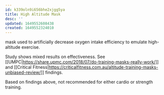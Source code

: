 ```yaml
---
id: k339oln9i656bhe2xjgg5ya
title: High Altitude Mask
desc: ''
updated: 1649552608438
created: 1649552324010
---
```

mask used to artificially decrease oxygen intake efficiency to emulate high-altitude exercise.

Study shows mixed results on effectiveness. See [[UMPC|https://share.upmc.com/2018/07/do-training-masks-really-work/]] and [[Critical Fitness|https://criticalfitness.com.au/altitude-training-masks-unbiased-review/]] findings.

Based on findings above, not recommended for either cardio or strength training.


